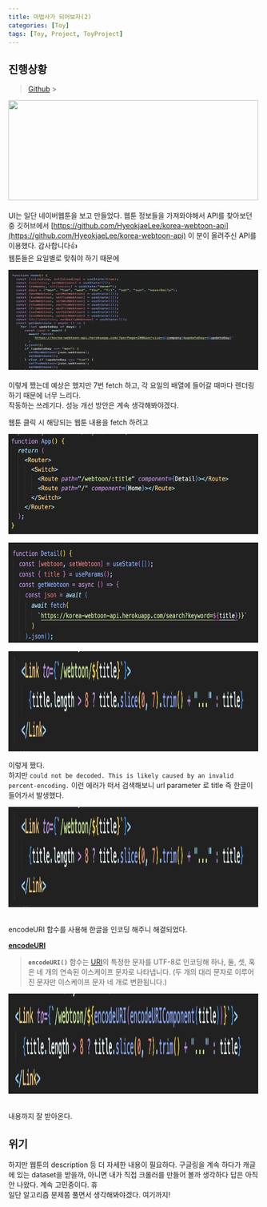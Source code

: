 ```yaml
---
title: 마법사가 되어보자(2)
categories: [Toy]
tags: [Toy, Project, ToyProject]
---
```


## 진행상황

> [Github]() > <br>

<img  src="https://github.com/dametimeee/dametimeee.github.io/blob/master/assets/img/post-image/toy/toy1/toy1_ui.png?raw=true"  width="500"  height="200"><br><br>
UI는 일단 네이버웹툰을 보고 만들었다. 웹툰 정보들을 가져와야해서 API를 찾아보던 중 깃허브에서 [https://github.com/HyeokjaeLee/korea-webtoon-api](https://github.com/HyeokjaeLee/korea-webtoon-api) 이 분이 올려주신 API를 이용했다. 감사합니다👍  
웹툰들은 요일별로 맞춰야 하기 때문에

<img  src="https://github.com/dametimeee/dametimeee.github.io/blob/master/assets/img/post-image/toy/toy1/toy1_2.png?raw=true"  width="500"  height="200"><br><br>
이렇게 짰는데 예상은 했지만 7번 fetch 하고, 각 요일의 배열에 들어갈 때마다 렌더링 하기 때문에 너무 느리다.<br>작동하는 쓰레기다. 성능 개선 방안은 계속 생각해봐야겠다.

웹툰 클릭 시 해당되는 웹툰 내용을 fetch 하려고

<img  src="https://github.com/dametimeee/dametimeee.github.io/blob/master/assets/img/post-image/toy/toy1/toy1_3.png?raw=true"  width="500"  height="200"><br>

<img  src="https://github.com/dametimeee/dametimeee.github.io/blob/master/assets/img/post-image/toy/toy1/toy1_4.png?raw=true"  width="500"  height="200"><br>

<img  src="https://github.com/dametimeee/dametimeee.github.io/blob/master/assets/img/post-image/toy/toy1/toy1_5.png?raw=true"  width="500"  height="200"><br>

이렇게 짰다. <br>하지만
`could not be decoded. This is likely caused by an invalid percent-encoding.`
이런 에러가 떠서 검색해보니 url parameter 로 title 즉 한글이 들어가서 발생했다.

<img  src="https://github.com/dametimeee/dametimeee.github.io/blob/master/assets/img/post-image/toy/toy1/toy1_5.png?raw=true"  width="500"  height="200"><br><br>

encodeURI 함수를 사용해 한글을 인코딩 해주니 해결되었다.

[**encodeURI**](https://developer.mozilla.org/ko/docs/Web/JavaScript/Reference/Global_Objects/encodeURI)

> **`encodeURI()`** 함수는 [URI](https://developer.mozilla.org/ko/docs/Glossary/URI)의 특정한 문자를 UTF-8로 인코딩해 하나, 둘, 셋, 혹은 네 개의 연속된 이스케이프 문자로 나타냅니다. (두 개의 대리 문자로 이루어진 문자만 이스케이프 문자 네 개로 변환됩니다.)

<img  src="https://github.com/dametimeee/dametimeee.github.io/blob/master/assets/img/post-image/toy/toy1/toy1_6.png?raw=true"  width="500"  height="200"><br><br>

내용까지 잘 받아온다.

## 위기

하지만 웹툰의 description 등 더 자세한 내용이 필요하다.
구글링을 계속 하다가 캐글에 있는 dataset을 받을까, 아니면 내가 직접 크롤러를 만들어 볼까 생각하다 답은 아직 안 나왔다. 계속 고민중이다. 휴  
일단 알고리즘 문제쫌 풀면서 생각해봐야겠다. 여기까지!
